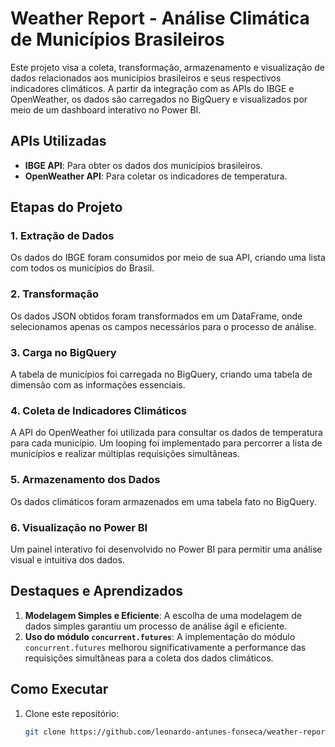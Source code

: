 # Weather Report - Análise Climática de Municípios Brasileiros

Este projeto visa a coleta, transformação, armazenamento e visualização de dados relacionados aos municípios brasileiros e seus respectivos indicadores climáticos. A partir da integração com as APIs do IBGE e OpenWeather, os dados são carregados no BigQuery e visualizados por meio de um dashboard interativo no Power BI.

## APIs Utilizadas

- **IBGE API**: Para obter os dados dos municípios brasileiros.
- **OpenWeather API**: Para coletar os indicadores de temperatura.

## Etapas do Projeto

### 1. Extração de Dados
Os dados do IBGE foram consumidos por meio de sua API, criando uma lista com todos os municípios do Brasil.

### 2. Transformação
Os dados JSON obtidos foram transformados em um DataFrame, onde selecionamos apenas os campos necessários para o processo de análise.

### 3. Carga no BigQuery
A tabela de municípios foi carregada no BigQuery, criando uma tabela de dimensão com as informações essenciais.

### 4. Coleta de Indicadores Climáticos
A API do OpenWeather foi utilizada para consultar os dados de temperatura para cada município. Um looping foi implementado para percorrer a lista de municípios e realizar múltiplas requisições simultâneas.

### 5. Armazenamento dos Dados
Os dados climáticos foram armazenados em uma tabela fato no BigQuery.

### 6. Visualização no Power BI
Um painel interativo foi desenvolvido no Power BI para permitir uma análise visual e intuitiva dos dados.

## Destaques e Aprendizados

1. **Modelagem Simples e Eficiente**: A escolha de uma modelagem de dados simples garantiu um processo de análise ágil e eficiente.
2. **Uso do módulo `concurrent.futures`**: A implementação do módulo `concurrent.futures` melhorou significativamente a performance das requisições simultâneas para a coleta dos dados climáticos.

## Como Executar

1. Clone este repositório:
   ```bash
   git clone https://github.com/leonardo-antunes-fonseca/weather-report.git
